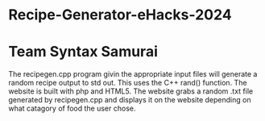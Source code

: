 # Recipe-Generator-eHacks-2024
# Team Syntax Samurai
The recipegen.cpp program givin the appropriate input files will generate a random recipe output to std out. 
This uses the C++ rand() function.
The website is built with php and HTML5. The website grabs a random .txt file generated by recipegen.cpp and 
displays it on the website depending on what catagory of food the user chose. 
